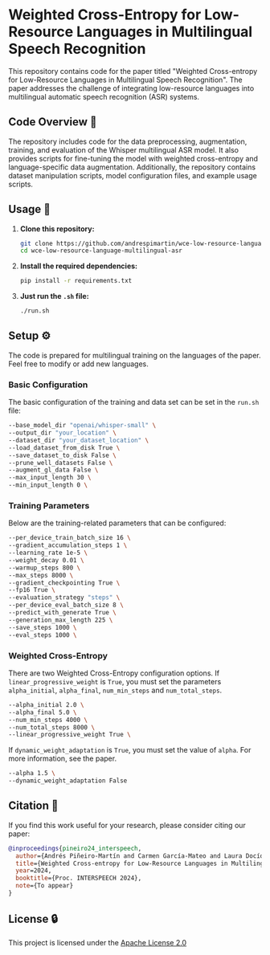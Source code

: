 # Weighted Cross-Entropy for Low-Resource Languages in Multilingual Speech Recognition

This repository contains code for the paper titled "Weighted Cross-entropy for Low-Resource Languages in Multilingual Speech Recognition". The paper addresses the challenge of integrating low-resource languages into multilingual automatic speech recognition (ASR) systems.

## Code Overview 📁

The repository includes code for the data preprocessing, augmentation, training, and evaluation of the Whisper multilingual ASR model. It also provides scripts for fine-tuning the model with weighted cross-entropy and language-specific data augmentation. Additionally, the repository contains dataset manipulation scripts, model configuration files, and example usage scripts.

## Usage 🚀

1. **Clone this repository:**

    ```bash
    git clone https://github.com/andrespimartin/wce-low-resource-language-multilingual-asr.git
    cd wce-low-resource-language-multilingual-asr
    ```

2. **Install the required dependencies:**

    ```bash
    pip install -r requirements.txt
    ```

3. **Just run the `.sh` file:**

    ```bash
    ./run.sh
    ```

## Setup ⚙️

The code is prepared for multilingual training on the languages of the paper. Feel free to modify or add new languages.

### Basic Configuration

The basic configuration of the training and data set can be set in the `run.sh` file:


```bash
--base_model_dir "openai/whisper-small" \
--output_dir "your_location" \
--dataset_dir "your_dataset_location" \
--load_dataset_from_disk True \
--save_dataset_to_disk False \
--prune_well_datasets False \
--augment_gl_data False \
--max_input_length 30 \
--min_input_length 0 \
```

### Training Parameters

Below are the training-related parameters that can be configured:

```bash
--per_device_train_batch_size 16 \
--gradient_accumulation_steps 1 \
--learning_rate 1e-5 \
--weight_decay 0.01 \
--warmup_steps 800 \
--max_steps 8000 \
--gradient_checkpointing True \
--fp16 True \
--evaluation_strategy "steps" \
--per_device_eval_batch_size 8 \
--predict_with_generate True \
--generation_max_length 225 \
--save_steps 1000 \
--eval_steps 1000 \
```

### Weighted Cross-Entropy

There are two Weighted Cross-Entropy configuration options. If `linear_progressive_weight` is `True`, you must set the parameters `alpha_initial`, `alpha_final`, `num_min_steps` and `num_total_steps`. 

```bash
--alpha_initial 2.0 \
--alpha_final 5.0 \
--num_min_steps 4000 \
--num_total_steps 8000 \
--linear_progressive_weight True \
```

If `dynamic_weight_adaptation` is `True`, you must set the value of `alpha`. For more information, see the paper.

```bash
--alpha 1.5 \
--dynamic_weight_adaptation False
```

## Citation 📖

If you find this work useful for your research, please consider citing our paper:

```bibtex
@inproceedings{pineiro24_interspeech,
  author={Andrés Piñeiro-Martín and Carmen García-Mateo and Laura Docío-Fernández and María del Carmen López-Pérez and Georg Rehm},
  title={Weighted Cross-entropy for Low-Resource Languages in Multilingual Speech Recognition},
  year=2024,
  booktitle={Proc. INTERSPEECH 2024},
  note={To appear}
}
```

## License 🔒

This project is licensed under the [Apache License 2.0](LICENSE)
